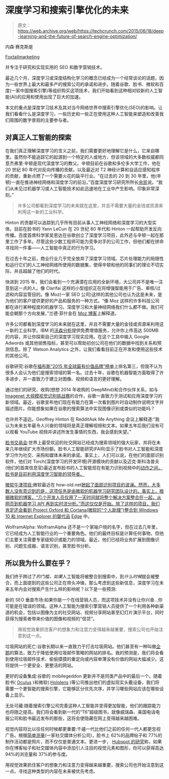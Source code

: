 # 深度学习和搜索引擎优化的未来

> 原文：<https://web.archive.org/web/https://techcrunch.com/2015/06/18/deep-learning-and-the-future-of-search-engine-optimization/>

内森·赛克斯是

[Foxtailmarketing](https://web.archive.org/web/20230129090733/http://foxtailmarketing.com/)

并专注于研究和实现实用的 SEO 和数字营销技术。

最近几个月，深度学习或深度结构化学习的概念已经成为一个经常谈论的话题，因为一些世界上最大和最多产的搜索公司的承诺和进步。随着谷歌、脸书、微软和百度(一家中国搜索引擎)等组织购买这项技术，我们开始看到这种相对较新的人工智能(AI)的应用和使用出现了巨大的加速。

本文的重点是深度学习技术及其对当今网络世界中搜索引擎优化(SEO)的影响。让我们看看什么是深度学习，一些历史和一些正在使用这种人工智能来塑造和改善我们周围的数字景观的主要参与者。

## 对真正人工智能的探索

在我们真正理解深度学习的含义之前，我们需要更好地理解它是什么，它来自哪里。虽然你不能追踪它的起源到一个特定的人或地方，但该领域的大多数权威都同意杰弗里·辛顿是现代深度学习的教父。辛顿目前在谷歌和多伦多大学工作，他在 20 世纪 80 年代对反向传播的贡献，以及最近对 T2 神经计算和自适应感知程序的贡献，重新点燃了一个需要火花的扁平行业。“在过去的 20 到 30 年里，他(辛顿)一直在推进神经网络和深度学习的前沿，”百度深度学习研究所所长[余凯](https://web.archive.org/web/20230129090733/http://www.wired.com/2014/01/geoffrey-hinton-deep-learning/)说。“我们从未见过机器学习或人工智能技术如此迅速地在工业中产生影响。印象非常深刻。”

> 许多公司都看到深度学习的未来就在这里，并且不需要大量的金钱或资源来利用这一新的工业科学。

Hinton 的贡献可以追踪到几乎所有目前从事人工神经网络和深度学习的大型实体。目前在脸书的 Yann LeCun 在 20 世纪 80 年代和 Hinton 一起帮助开发反向传播。百度首席科学家吴恩达在谷歌创立了深度学习项目，此外还与辛顿一起在那里工作了多年。尽管这些少数工程师可能为竞争对手的公司工作，但他们都在拼命寻找同一件事——人工智能中真正的行为学习。

在过去十年之前，商业行业几乎完全放弃了深度学习领域。芯片处理能力的局限性和运行它们的人工神经网络所使用的数据集，使得辛顿和他的同事们的理论不切实际，并且超越了他们的时代。

快进到 2015 年，我们会看到一个充满潜在应用的全新环境，大公司并不是唯一注意到这一点的人。像 Clarifai 这样的小型组织正在将增强智能用于广告、审核/过滤和内容监管目的。像 Moz(一家 SEO 公司)这样的其他公司也认为这是未来，是为他们的客户提供更好的产品和服务的一种方式。“像 Moz 这样的许多科技公司都在进行某种程度的机器学习。深度学习和大量神经网络我们什么都不做。我们可能会朝那个方向发展，”兰德·菲什金在 [Moz 博客](https://web.archive.org/web/20230129090733/https://moz.com/blog/deep-learning-machine-learning-future-of-seo-whiteboard-friday)上解释道。

许多公司都看到深度学习的未来就在这里，并且不需要大量的金钱或资源来利用这一新的工业科学。IBM 的[沃森分析](https://web.archive.org/web/20230129090733/http://www.ibm.com/analytics/watson-analytics/)提供免费增值服务，允许你上传高达 500MB 的内容，并让你探索自己的深度学习现实应用。在这个工具中输入 Google Adwords 或其他销售指标，甚至可以帮助初创公司在他们的数据中找到关系和预测信息。除了 Watson Analytics 之外，让我们看看目前正在开发和使用这些技术的其他公司。

谷歌研究:谷歌在[福布斯“2015 年全球最有价值品牌”榜单](https://web.archive.org/web/20230129090733/http://www.forbes.com/powerful-brands/list/)上排名第三，但我不认为很多人会认为他们是搜索领域的第一名。过去十年，谷歌在机器智能方面取得了许多进步，并一直致力于建立对图像、视频和语言的更好理解。

通过他们的研究、收购(想想 2014 年收购的 DeepMind)和合作伙伴关系，如与 [Imagenet 大规模视觉识别挑战赛](https://web.archive.org/web/20230129090733/http://image-net.org/)的合作，谷歌一直致力于测试和应用深度学习的新领域。最近，谷歌宣布他们现在有能力在第一次看到图片时自动制作说明文字并描述图片。你能想象如果在谷歌的搜索算法中实现图像识别或类似的功能吗？

也许并不遥远。Geoffrey Hinton 在 RedditAsk Me Anything 会议上解释道:“我认为未来五年最令人兴奋的领域将是真正理解视频和文本。如果五年后我们没有可以观看 YouTube 视频并讲述所发生事情的东西，我会感到失望。”

[脸书交易会](https://web.archive.org/web/20230129090733/https://research.facebook.com/ai):世界上最受欢迎的社交网站已经成为搜索领域的强大玩家，并将在未来几年继续扩大市场份额。脸书人工智能研究(FAIR)显示了脸书对人工智能和深度学习作为社交、采购和媒体未来的承诺。事实上，人们可以说，在他们的面部识别软件，他们对 Torch(深度学习的开发环境)开源模块的贡献以及迈克·斯科洛普夫(他们的首席信息官)最近宣布脸书的人工智能现在有能力识别视频中的[动作之间，脸书是目前利用深度学习智能的领导者。](https://web.archive.org/web/20230129090733/http://venturebeat.com/2015/03/26/facebooks-latest-deep-learning-tech-can-quickly-interpret-text-and-video/)

[微软牛津项目:](https://web.archive.org/web/20230129090733/http://www.projectoxford.ai/)微软最近在 how-old.net[掀起了面部识别项目的波澜。然而，大多数人没有意识到的是，这项任务是由微软的机器学习研究团队设计的。事实上，根据微软的博客，“几个开发人员仅用了一天时间就将整个解决方案整合在一起，从网页到机器学习 API 再到实时流分析。”而这仅仅是开始。除了这样的项目，我们肯定还会看到 Project Oxford 和 Cortana(微软的“个人助理”)整合到 Windows 10 和 Internet Explorer 的替代品](https://web.archive.org/web/20230129090733/http://how-old.net/) [Edge](https://web.archive.org/web/20230129090733/http://windows.microsoft.com/en-us/windows/preview-microsoft-edge-pc) 中。

WolframAlpha: WolframAlpha 还不是一个家喻户晓的名字，但在过去几年里，它已经成为人工智能行业的一个重要角色。他们的最终目标是计算任何事物，但他们主要关注需要专家级知识或能力的领域。最近，他们已经将业务扩展到图像识别、问题生成器、语言识别，甚至脸书分析。

## 所以我为什么要在乎？

我们终于跨过了*的门槛，如果*人工智能将被整合到搜索中，到*什么时候*就会被整合，而上面提到的这些公司正在带头冲锋。那么考虑到这些新信息，深度学习在未来五年内会对搜索产生什么样的影响呢？以下是一些预测:

新的 SEO 垂直市场:如果你是一个在线营销人员，而这项技术并没有让你兴奋…你可能是在错误的领域。这种人工智能为搜索引擎营销人员提供了一个利用各种新渠道的机会，包括以图像为主的社交网站、视频分享网站甚至幻灯片演示平台，同时获得为搜索者带来价值的图像和视频的“信贷”。

> 用视觉效果抓住客户的想象力和注意力变得越来越重要，搜索公司也开始注意到这一点。

垃圾网站的死亡:谷歌长期以来一直致力于打击垃圾网站。他们甚至有一种叫做[企鹅](https://web.archive.org/web/20230129090733/https://www.google.com/search/about/insidesearch/howsearchworks/fighting-spam.html)的算法，致力于降低使用垃圾邮件策略的网站的排名。我的预测是，我们将会看到使用垃圾邮件技术、偷偷摸摸的重定向或内容单薄没有价值的网站大幅减少。这将提供一个更安全、更整洁的网站。

更好的设备集成:谷歌的 mobilegeddon 更新并不是同类产品中的最后一个。随着脸书( [Oculus](https://web.archive.org/web/20230129090733/https://www.facebook.com/oculusvr) )和微软( [Hololens](https://web.archive.org/web/20230129090733/https://www.microsoft.com/microsoft-hololens/en-us) )等公司推出他们的虚拟现实头戴设备，我们将需要一个更智能的搜索引擎，它能够区分优先次序，并学习哪些网站应该在哪些设备上显示。

无处可藏:随着搜索引擎公司完善这种人工智能并变得更加智能，他们的跟踪能力也将随之提高。我们将会看到新一代的“T6”超级图书，就像威瑞森、美国电话电报公司和脸书最近发布的那些，这将会使隐藏在网上变得越来越困难。

视觉内容将比以往任何时候都更重要:千禧一代比他们之前的任何一代人都更忽视广告。根据[简单测量](https://web.archive.org/web/20230129090733/http://get.simplymeasured.com/rs/simplymeasured/images/Q32014FacebookStudy.pdf)(一家社交媒体分析公司)，脸书上 62%的品牌帖子和 77%的制作活动都是照片，而不仅仅是普通文本。更进一步， [Hubspot 的研究](https://web.archive.org/web/20230129090733/http://blog.hubspot.com/marketing/visual-content-marketing-infographic)称，如果你在博客帖子和社交媒体内容中添加引人注目的视觉元素和图形，你可以获得高达 94%的浏览量和 37%的参与度。

用视觉效果抓住客户的想象力和注意力变得越来越重要，搜索公司也开始注意到这一点。寻找这种类型的内容在未来被优先考虑。